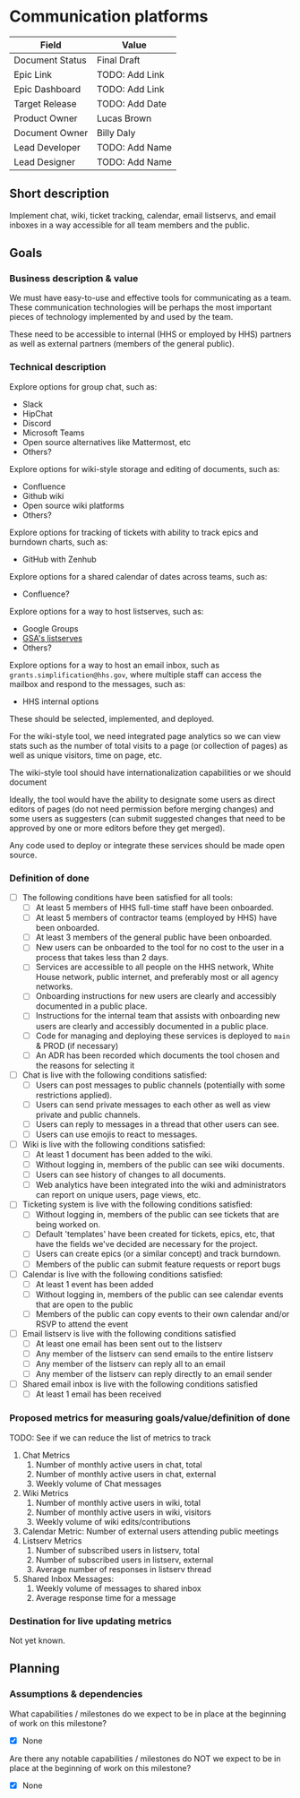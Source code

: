 # Communication platforms

| Field           | Value          |
| --------------- | -------------- |
| Document Status | Final Draft    |
| Epic Link       | TODO: Add Link |
| Epic Dashboard  | TODO: Add Link |
| Target Release  | TODO: Add Date |
| Product Owner   | Lucas Brown    |
| Document Owner  | Billy Daly     |
| Lead Developer  | TODO: Add Name |
| Lead Designer   | TODO: Add Name |

## Short description

Implement chat, wiki, ticket tracking, calendar, email listservs, and email inboxes in a way accessible for all team members and the public.

## Goals

### Business description & value

We must have easy-to-use and effective tools for communicating as a team. These communication technologies will be perhaps the most important pieces of technology implemented by and used by the team.

These need to be accessible to internal (HHS or employed by HHS) partners as well as external partners (members of the general public).

### Technical description

Explore options for group chat, such as:

* Slack
* HipChat
* Discord
* Microsoft Teams
* Open source alternatives like Mattermost, etc
* Others?

Explore options for wiki-style storage and editing of documents, such as:

* Confluence
* Github wiki
* Open source wiki platforms
* Others?

Explore options for tracking of tickets with ability to track epics and burndown charts, such as:

* GitHub with Zenhub

Explore options for a shared calendar of dates across teams, such as:

* Confluence?

Explore options for a way to host listserves, such as:

* Google Groups
* [GSA's listserves](http://listserv.gsa.gov/)
* Others?

Explore options for a way to host an email inbox, such as `grants.simplification@hhs.gov`, where multiple staff can access the mailbox and respond to the messages, such as:

* HHS internal options

These should be selected, implemented, and deployed.

For the wiki-style tool, we need integrated page analytics so we can view stats such as the number of total visits to a page (or collection of pages) as well as unique visitors, time on page, etc.

The wiki-style tool should have internationalization capabilities or we should document

Ideally, the tool would have the ability to designate some users as direct editors of pages (do not need permission before merging changes) and some users as suggesters (can submit suggested changes that need to be approved by one or more editors before they get merged).

Any code used to deploy or integrate these services should be made open source.

### Definition of done

- [ ] The following conditions have been satisfied for all tools:
  - [ ] At least 5 members of HHS full-time staff have been onboarded.
  - [ ] At least 5 members of contractor teams (employed by HHS) have been onboarded.
  - [ ] At least 3 members of the general public have been onboarded.
  - [ ] New users can be onboarded to the tool for no cost to the user in a process that takes less than 2 days.
  - [ ] Services are accessible to all people on the HHS network, White House network, public internet, and preferably most or all agency networks.
  - [ ] Onboarding instructions for new users are clearly and accessibly documented in a public place.
  - [ ] Instructions for the internal team that assists with onboarding new users are clearly and accessibly documented in a public place.
  - [ ] Code for managing and deploying these services is deployed to `main` & PROD (if necessary)
  - [ ] An ADR has been recorded which documents the tool chosen and the reasons for selecting it
- [ ] Chat is live with the following conditions satisfied:
  - [ ] Users can post messages to public channels (potentially with some restrictions applied).
  - [ ] Users can send private messages to each other as well as view private and public channels.
  - [ ] Users can reply to messages in a thread that other users can see.
  - [ ] Users can use emojis to react to messages.
- [ ] Wiki is live with the following conditions satisfied:
  - [ ] At least 1 document has been added to the wiki.
  - [ ] Without logging in, members of the public can see wiki documents.
  - [ ] Users can see history of changes to all documents.
  - [ ] Web analytics have been integrated into the wiki and administrators can report on unique users, page views, etc.
- [ ] Ticketing system is live with the following conditions satisfied:
  - [ ] Without logging in, members of the public can see tickets that are being worked on.
  - [ ] Default 'templates' have been created for tickets, epics, etc, that have the fields we've decided are necessary for the project.
  - [ ] Users can create epics (or a similar concept) and track burndown.
  - [ ] Members of the public can submit feature requests or report bugs
- [ ] Calendar is live with the following conditions satisfied:
  - [ ] At least 1 event has been added
  - [ ] Without logging in, members of the public can see calendar events that are open to the public
  - [ ] Members of the public can copy events to their own calendar and/or RSVP to attend the event
- [ ] Email listserv is live with the following conditions satisfied
  - [ ] At least one email has been sent out to the listserv
  - [ ] Any member of the listserv can send emails to the entire listserv
  - [ ] Any member of the listserv can reply all to an email
  - [ ] Any member of the listserv can reply directly to an email sender
- [ ] Shared email inbox is live with the following conditions satisfied
  - [ ] At least 1 email has been received

### Proposed metrics for measuring goals/value/definition of done

TODO: See if we can reduce the list of metrics to track

1. Chat Metrics
   1. Number of monthly active users in chat, total
   2. Number of monthly active users in chat, external
   3. Weekly volume of Chat messages
2. Wiki Metrics
   1. Number of monthly active users in wiki, total
   2. Number of monthly active users in wiki, visitors
   3. Weekly volume of wiki edits/contributions
3. Calendar Metric: Number of external users attending public meetings
4. Listserv Metrics
   1. Number of subscribed users in listserv, total
   2. Number of subscribed users in listserv, external
   3. Average number of responses in listserv thread
5. Shared Inbox Messages:
   1. Weekly volume of messages to shared inbox
   2. Average response time for a message

### Destination for live updating metrics

Not yet known.

## Planning

### Assumptions & dependencies

What capabilities / milestones do we expect to be in place at the beginning of work
on this milestone?

- [x] None

Are there any notable capabilities / milestones do NOT we expect to be in place at the
beginning of work on this milestone?

- [x] None
